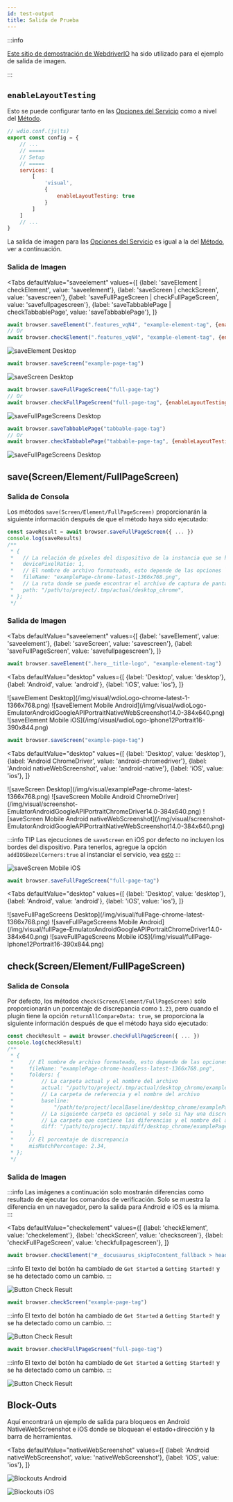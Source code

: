```yaml
---
id: test-output
title: Salida de Prueba
---
```


:::info

[Este sitio de demostración de WebdriverIO](https://guinea-pig.webdriver.io/image-compare.html) ha sido utilizado para el ejemplo de salida de imagen.

:::

## `enableLayoutTesting`

Esto se puede configurar tanto en las [Opciones del Servicio](./service-options#enablelayouttesting) como a nivel del [Método](./method-options).

```js
// wdio.conf.(js|ts)
export const config = {
    // ...
    // =====
    // Setup
    // =====
    services: [
        [
            'visual',
            {
                enableLayoutTesting: true
            }
        ]
    ]
    // ...
}
```

La salida de imagen para las [Opciones del Servicio](./service-options#enablelayouttesting) es igual a la del [Método](./method-options), ver a continuación.

### Salida de Imagen

<Tabs
    defaultValue="saveelement"
    values={[
        {label: 'saveElement | checkElement', value: 'saveelement'},
        {label: 'saveScreen | checkScreen', value: 'savescreen'},
        {label: 'saveFullPageScreen | checkFullPageScreen', value: 'savefullpagescreen'},
        {label: 'saveTabbablePage | checkTabbablePage', value: 'saveTabbablePage'},
    ]}
>
<TabItem value="saveelement">

```js
await browser.saveElement(".features_vqN4", "example-element-tag", {enableLayoutTesting: true})
// Or
await browser.checkElement(".features_vqN4", "example-element-tag", {enableLayoutTesting: true})
```

![saveElement Desktop](/img/visual/layout-element-local-chrome-latest-1366x768.png)

</TabItem>

<TabItem value="savescreen">

```js
await browser.saveScreen("example-page-tag")
```

![saveScreen Desktop](/img/visual/layout-viewportScreenshot-chrome-latest-1366x768.png)

</TabItem>

<TabItem value="savefullpagescreen">

```js
await browser.saveFullPageScreen("full-page-tag")
// Or
await browser.checkFullPageScreen("full-page-tag", {enableLayoutTesting: true})
```

![saveFullPageScreens Desktop](/img/visual/layout-fullPage-chrome-latest-1366x768.png)

</TabItem>

<TabItem value="saveTabbablePage">

```js
await browser.saveTabbablePage("tabbable-page-tag")
// Or
await browser.checkTabbablePage("tabbable-page-tag", {enableLayoutTesting: true})
```

![saveFullPageScreens Desktop](/img/visual/layout-tabbable-chrome-latest-1366x768.png)

</TabItem>
</Tabs>


## save(Screen/Element/FullPageScreen)

### Salida de Consola

Los métodos `save(Screen/Element/FullPageScreen)` proporcionarán la siguiente información después de que el método haya sido ejecutado:

```js
const saveResult = await browser.saveFullPageScreen({ ... })
console.log(saveResults)
/**
 * {
 *   // La relación de píxeles del dispositivo de la instancia que se ha ejecutado
 *   devicePixelRatio: 1,
 *   // El nombre de archivo formateado, esto depende de las opciones `formatImageName`
 *   fileName: "examplePage-chrome-latest-1366x768.png",
 *   // La ruta donde se puede encontrar el archivo de captura de pantalla real
 *   path: "/path/to/project/.tmp/actual/desktop_chrome",
 * };
 */
```

### Salida de Imagen

<Tabs
    defaultValue="saveelement"
    values={[
        {label: 'saveElement', value: 'saveelement'},
        {label: 'saveScreen', value: 'savescreen'},
        {label: 'saveFullPageScreen', value: 'savefullpagescreen'},
    ]}
>
<TabItem value="saveelement">

```js
await browser.saveElement(".hero__title-logo", "example-element-tag")
```

<Tabs
    defaultValue="desktop"
    values={[
        {label: 'Desktop', value: 'desktop'},
        {label: 'Android', value: 'android'},
        {label: 'iOS', value: 'ios'},
    ]}
>
<TabItem value="desktop">
![saveElement Desktop](/img/visual/wdioLogo-chrome-latest-1-1366x768.png)
</TabItem>
<TabItem value="android">
![saveElement Mobile Android](/img/visual/wdioLogo-EmulatorAndroidGoogleAPIPortraitNativeWebScreenshot14.0-384x640.png)
</TabItem>
<TabItem value="ios">
![saveElement Mobile iOS](/img/visual/wdioLogo-Iphone12Portrait16-390x844.png)
</TabItem>
</Tabs>
</TabItem>

<TabItem value="savescreen">

```js
await browser.saveScreen("example-page-tag")
```

<Tabs
    defaultValue="desktop"
    values={[
        {label: 'Desktop', value: 'desktop'},
        {label: 'Android ChromeDriver', value: 'android-chromedriver'},
        {label: 'Android nativeWebScreenshot', value: 'android-native'},
        {label: 'iOS', value: 'ios'},
    ]}
>
<TabItem value="desktop">
![saveScreen Desktop](/img/visual/examplePage-chrome-latest-1366x768.png)
</TabItem>
<TabItem value="android-chromedriver">
![saveScreen Mobile Android ChromeDriver](/img/visual/screenshot-EmulatorAndroidGoogleAPIPortraitChromeDriver14.0-384x640.png)
</TabItem>
<TabItem value="android-native">
![saveScreen Mobile Android nativeWebScreenshot](/img/visual/screenshot-EmulatorAndroidGoogleAPIPortraitNativeWebScreenshot14.0-384x640.png)
</TabItem>
<TabItem value="ios">

:::info TIP
Las ejecuciones de `saveScreen` en iOS por defecto no incluyen los bordes del dispositivo. Para tenerlos, agregue la opción `addIOSBezelCorners:true` al instanciar el servicio, vea [esto](./service-options#addiosbezelcorners)
:::

![saveScreen Mobile iOS](/img/visual/screenshot-Iphone12Portrait15-390x844.png)
</TabItem>
</Tabs>
</TabItem>

<TabItem value="savefullpagescreen">

```js
await browser.saveFullPageScreen("full-page-tag")
```

<Tabs
    defaultValue="desktop"
    values={[
        {label: 'Desktop', value: 'desktop'},
        {label: 'Android', value: 'android'},
        {label: 'iOS', value: 'ios'},
    ]}
>
<TabItem value="desktop">
![saveFullPageScreens Desktop](/img/visual/fullPage-chrome-latest-1366x768.png)
</TabItem>
<TabItem value="android">
![saveFullPageScreens Mobile Android](/img/visual/fullPage-EmulatorAndroidGoogleAPIPortraitChromeDriver14.0-384x640.png)
</TabItem>
<TabItem value="ios">
![saveFullPageScreens Mobile iOS](/img/visual/fullPage-Iphone12Portrait16-390x844.png)
</TabItem>
</Tabs>
</TabItem>
</Tabs>

## check(Screen/Element/FullPageScreen)

### Salida de Consola

Por defecto, los métodos `check(Screen/Element/FullPageScreen)` solo proporcionarán un porcentaje de discrepancia como `1.23`, pero cuando el plugin tiene la opción `returnAllCompareData: true`, se proporciona la siguiente información después de que el método haya sido ejecutado:

```js
const checkResult = await browser.checkFullPageScreen({ ... })
console.log(checkResult)
/**
 * {
 *     // El nombre de archivo formateado, esto depende de las opciones `formatImageName`
 *     fileName: "examplePage-chrome-headless-latest-1366x768.png",
 *     folders: {
 *         // La carpeta actual y el nombre del archivo
 *         actual: "/path/to/project/.tmp/actual/desktop_chrome/examplePage-chrome-headless-latest-1366x768.png",
 *         // La carpeta de referencia y el nombre del archivo
 *         baseline:
 *             "/path/to/project/localBaseline/desktop_chrome/examplePage-chrome-headless-latest-1366x768.png",
 *         // La siguiente carpeta es opcional y solo si hay una discrepancia
 *         // La carpeta que contiene las diferencias y el nombre del archivo
 *         diff: "/path/to/project/.tmp/diff/desktop_chrome/examplePage-chrome-headless-latest-1366x768.png",
 *     },
 *     // El porcentaje de discrepancia
 *     misMatchPercentage: 2.34,
 * };
 */
```

### Salida de Imagen

:::info
Las imágenes a continuación solo mostrarán diferencias como resultado de ejecutar los comandos de verificación. Solo se muestra la diferencia en un navegador, pero la salida para Android e iOS es la misma.
:::

<Tabs
    defaultValue="checkelement"
    values={[
        {label: 'checkElement', value: 'checkelement'},
        {label: 'checkScreen', value: 'checkscreen'},
        {label: 'checkFullPageScreen', value: 'checkfullpagescreen'},
    ]}
>
<TabItem value="checkelement">

```js
await browser.checkElement("#__docusaurus_skipToContent_fallback > header > div > div.buttons_pzbO > a:nth-child(1)", "example-element-tag")
```

:::info
El texto del botón ha cambiado de `Get Started` a `Getting Started!` y se ha detectado como un cambio.
:::

![Button Check Result](/img/visual/button-check.png)
</TabItem>

<TabItem value="checkscreen">

```js
await browser.checkScreen("example-page-tag")
```

:::info
El texto del botón ha cambiado de `Get Started` a `Getting Started!` y se ha detectado como un cambio.
:::

![Button Check Result](/img/visual/screen-check.png)

</TabItem>

<TabItem value="checkfullpagescreen">

```js
await browser.checkFullPageScreen("full-page-tag")
```

:::info
El texto del botón ha cambiado de `Get Started` a `Getting Started!` y se ha detectado como un cambio.
:::

![Button Check Result](/img/visual/fullpage-check.png)

</TabItem>

</Tabs>

## Block-Outs

Aquí encontrará un ejemplo de salida para bloqueos en Android NativeWebScreenshot e iOS donde se bloquean el estado+dirección y la barra de herramientas.

<Tabs
    defaultValue="nativeWebScreenshot"
    values={[
        {label: 'Android nativeWebScreenshot', value: 'nativeWebScreenshot'},
        {label: 'iOS', value: 'ios'},
    ]}
>
<TabItem value="nativeWebScreenshot">

![Blockouts Android](/img/visual/android.blockouts.png)

</TabItem>

<TabItem value="ios">

![Blockouts iOS](/img/visual/ios.blockouts.png)

</TabItem>

</Tabs>
